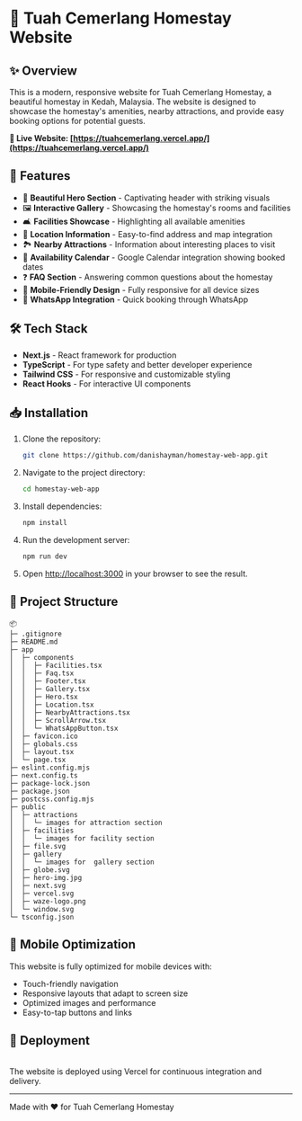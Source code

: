 # 🏡 Tuah Cemerlang Homestay Website

## ✨ Overview

This is a modern, responsive website for Tuah Cemerlang Homestay, a beautiful homestay in Kedah, Malaysia. The website is designed to showcase the homestay's amenities, nearby attractions, and provide easy booking options for potential guests.

**🔗 Live Website: [https://tuahcemerlang.vercel.app/](https://tuahcemerlang.vercel.app/)**

## 🚀 Features

- 🌅 **Beautiful Hero Section** - Captivating header with striking visuals
- 🖼️ **Interactive Gallery** - Showcasing the homestay's rooms and facilities
- 🛋️ **Facilities Showcase** - Highlighting all available amenities
- 📍 **Location Information** - Easy-to-find address and map integration
- 🏞️ **Nearby Attractions** - Information about interesting places to visit
- 📅 **Availability Calendar** - Google Calendar integration showing booked dates
- ❓ **FAQ Section** - Answering common questions about the homestay
- 📱 **Mobile-Friendly Design** - Fully responsive for all device sizes
- 💬 **WhatsApp Integration** - Quick booking through WhatsApp

## 🛠️ Tech Stack

- **Next.js** - React framework for production
- **TypeScript** - For type safety and better developer experience
- **Tailwind CSS** - For responsive and customizable styling
- **React Hooks** - For interactive UI components

## 📥 Installation

1. Clone the repository:
   ```bash
   git clone https://github.com/danishayman/homestay-web-app.git
   ```

2. Navigate to the project directory:
   ```bash
   cd homestay-web-app
   ```

3. Install dependencies:
   ```bash
   npm install
   ```

4. Run the development server:
   ```bash
   npm run dev
   ```

5. Open [http://localhost:3000](http://localhost:3000) in your browser to see the result.

## 📝 Project Structure

```
📦 
├─ .gitignore
├─ README.md
├─ app
│  ├─ components
│  │  ├─ Facilities.tsx
│  │  ├─ Faq.tsx
│  │  ├─ Footer.tsx
│  │  ├─ Gallery.tsx
│  │  ├─ Hero.tsx
│  │  ├─ Location.tsx
│  │  ├─ NearbyAttractions.tsx
│  │  ├─ ScrollArrow.tsx
│  │  └─ WhatsAppButton.tsx
│  ├─ favicon.ico
│  ├─ globals.css
│  ├─ layout.tsx
│  └─ page.tsx
├─ eslint.config.mjs
├─ next.config.ts
├─ package-lock.json
├─ package.json
├─ postcss.config.mjs
├─ public
│  ├─ attractions
│  │  └─ images for attraction section
│  ├─ facilities
│  │  └─ images for facility section
│  ├─ file.svg
│  ├─ gallery
│  │  └─ images for  gallery section
│  ├─ globe.svg
│  ├─ hero-img.jpg
│  ├─ next.svg
│  ├─ vercel.svg
│  ├─ waze-logo.png
│  └─ window.svg
└─ tsconfig.json
```


## 📱 Mobile Optimization

This website is fully optimized for mobile devices with:
- Touch-friendly navigation
- Responsive layouts that adapt to screen size
- Optimized images and performance
- Easy-to-tap buttons and links

## 🔄 Deployment
<br>
The website is deployed using Vercel for continuous integration and delivery.

<br>

---
Made with ❤️ for Tuah Cemerlang Homestay
